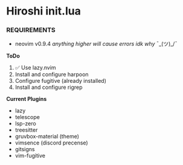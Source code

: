 # Hiroshi init.lua

### REQUIREMENTS
- neovim v0.9.4 _anything higher will cause errors idk why_ ¯\_(ツ)_/¯


**ToDo**

1. ✅ Use lazy.nvim
2. Install and configure harpoon
3. Configure fugitive (already installed)
4. Install and configure rigrep


**Current Plugins**
- lazy
- telescope
- lsp-zero
- treesitter
- gruvbox-material (theme)
- vimsence (discord precense)
- gitsigns
- vim-fugitive
